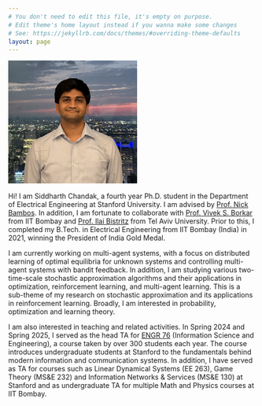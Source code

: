 ```yaml
---
# You don't need to edit this file, it's empty on purpose.
# Edit theme's home layout instead if you wanna make some changes
# See: https://jekyllrb.com/docs/themes/#overriding-theme-defaults
layout: page
---
```



<img src="/2024_Vanderbilt_cropped_2.jpeg" alt="Siddharth" style="max-width:262px;max-height:250px">

Hi! I am Siddharth Chandak, a fourth year Ph.D. student in the Department of Electrical Engineering at Stanford University. I am advised by [Prof. Nick Bambos](https://profiles.stanford.edu/nicholas-bambos). In addition, I am fortunate to collaborate with [Prof. Vivek S. Borkar](https://www.ee.iitb.ac.in/web/people/vivek-shripad-borkar/) from IIT Bombay and [Prof. Ilai Bistritz](https://sites.google.com/view/ilaibistritz/) from Tel Aviv University. Prior to this, I completed my B.Tech. in Electrical Engineering from IIT Bombay (India) in 2021, winning the President of India Gold Medal. 

I am currently working on multi-agent systems, with a focus on distributed learning of optimal equilibria for unknown systems and controlling multi-agent systems with bandit feedback. In addition, I am studying various two-time-scale stochastic approximation algorithms and their applications in optimization, reinforcement learning, and multi-agent learning. This is a sub-theme of my research on stochastic approximation and its applications in reinforcement learning. Broadly, I am interested in probability, optimization and learning theory.

I am also interested in teaching and related activities. In Spring 2024 and Spring 2025, I served as the head TA for [ENGR 76](https://web.stanford.edu/class/engr76/) (Information Science and Engineering), a course taken by over 300 students each year. The course introduces undergraduate students at Stanford to the fundamentals behind modern information and communication systems. In addition, I have served as TA for courses such as Linear Dynamical Systems (EE 263), Game Theory (MS&E 232) and Information Networks & Services (MS&E 130) at Stanford and as undergraduate TA for multiple Math and Physics courses at IIT Bombay. 